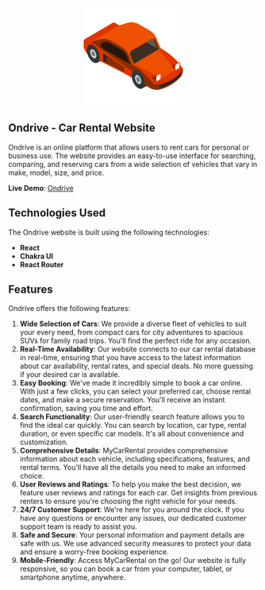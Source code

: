 <!-- [![Header](https://github.com/pvictordev/altcoinx/blob/main/src/assets/crypto-icon.png)](https://github.com/pvictordev/altcoinx/tree/main) -->
<p align="center">
  <img width="200" height="200" src="./src/images/ondrive.png">
</p>

## Ondrive - Car Rental Website
Ondrive is an online platform that allows users to rent cars for personal or business use. The website provides an easy-to-use interface for searching, comparing, and reserving cars from a wide selection of vehicles that vary in make, model, size, and price.

**Live Demo**:  [Ondrive](#)

## Technologies Used
The Ondrive website is built using the following technologies:
- **React**
- **Chakra UI**
- **React Router**

## Features
Ondrive offers the following features:

1. **Wide Selection of Cars**: We provide a diverse fleet of vehicles to suit your every need, from compact cars for city adventures to spacious SUVs for family road trips. You'll find the perfect ride for any occasion.
2. **Real-Time Availability**: Our website connects to our car rental database in real-time, ensuring that you have access to the latest information about car availability, rental rates, and special deals. No more guessing if your desired car is available.
3. **Easy Booking**: We've made it incredibly simple to book a car online. With just a few clicks, you can select your preferred car, choose rental dates, and make a secure reservation. You'll receive an instant confirmation, saving you time and effort.
4. **Search Functionality**: Our user-friendly search feature allows you to find the ideal car quickly. You can search by location, car type, rental duration, or even specific car models. It's all about convenience and customization.
5. **Comprehensive Details**: MyCarRental provides comprehensive information about each vehicle, including specifications, features, and rental terms. You'll have all the details you need to make an informed choice.
6. **User Reviews and Ratings**: To help you make the best decision, we feature user reviews and ratings for each car. Get insights from previous renters to ensure you're choosing the right vehicle for your needs.
7. **24/7 Customer Support**: We're here for you around the clock. If you have any questions or encounter any issues, our dedicated customer support team is ready to assist you.
8. **Safe and Secure**: Your personal information and payment details are safe with us. We use advanced security measures to protect your data and ensure a worry-free booking experience.
9. **Mobile-Friendly**: Access MyCarRental on the go! Our website is fully responsive, so you can book a car from your computer, tablet, or smartphone anytime, anywhere.

   

<!-- ## How to Use
To run Ondrive locally or integrate it into your project, follow these steps:

1. Clone this repository:
   ```bash
   git clone https://github.com/pvictordev/ondrive.git -->


